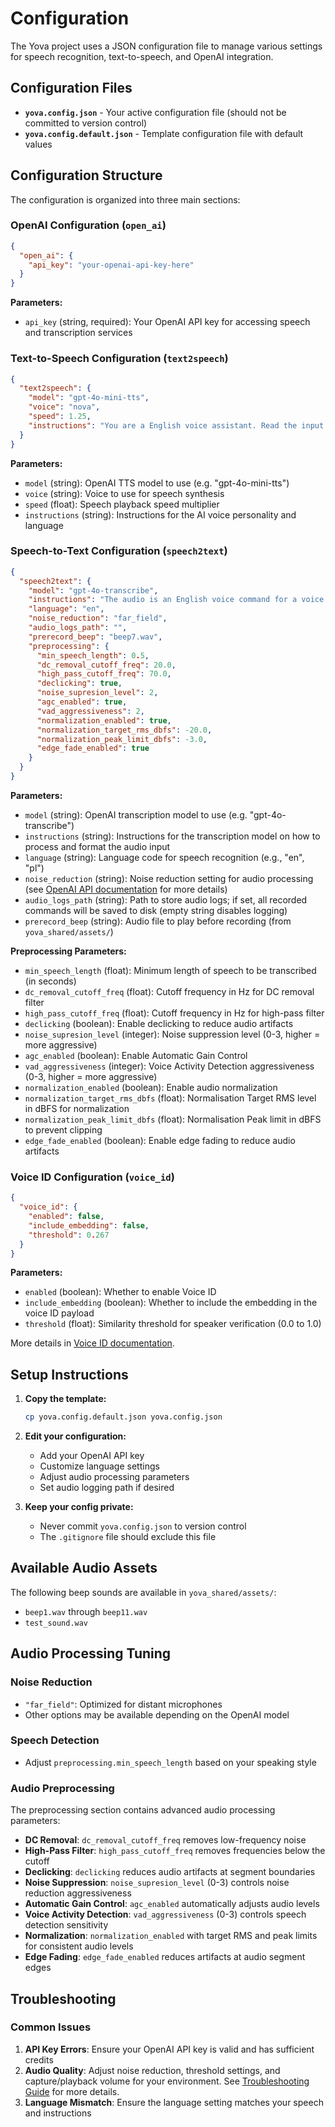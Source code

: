 # Configuration

The Yova project uses a JSON configuration file to manage various settings for speech recognition, text-to-speech, and OpenAI integration.

## Configuration Files

- **`yova.config.json`** - Your active configuration file (should not be committed to version control)
- **`yova.config.default.json`** - Template configuration file with default values

## Configuration Structure

The configuration is organized into three main sections:

### OpenAI Configuration (`open_ai`)

```json
{
  "open_ai": {
    "api_key": "your-openai-api-key-here"
  }
}
```

**Parameters:**
- `api_key` (string, required): Your OpenAI API key for accessing speech and transcription services

### Text-to-Speech Configuration (`text2speech`)

```json
{
  "text2speech": {
    "model": "gpt-4o-mini-tts",
    "voice": "nova",
    "speed": 1.25,
    "instructions": "You are a English voice assistant. Read the input text aloud in natural, fluent language with clear pronunciation. Maintain a polite and helpful tone. Do not translate or improvise."
  }
}
```

**Parameters:**
- `model` (string): OpenAI TTS model to use (e.g. "gpt-4o-mini-tts")
- `voice` (string): Voice to use for speech synthesis
- `speed` (float): Speech playback speed multiplier
- `instructions` (string): Instructions for the AI voice personality and language

### Speech-to-Text Configuration (`speech2text`)

```json
{
  "speech2text": {
    "model": "gpt-4o-transcribe",
    "instructions": "The audio is an English voice command for a voice assistant. Transcribe only if the speech is clear and logical. Use correct spelling and punctuation. If the audio is unclear, contains noise, or is not valid, return an empty string ''). Do not attempt to guess or translate.",
    "language": "en",
    "noise_reduction": "far_field",
    "audio_logs_path": "",
    "prerecord_beep": "beep7.wav",
    "preprocessing": {
      "min_speech_length": 0.5,
      "dc_removal_cutoff_freq": 20.0,
      "high_pass_cutoff_freq": 70.0,
      "declicking": true,
      "noise_supresion_level": 2,
      "agc_enabled": true,
      "vad_aggressiveness": 2,
      "normalization_enabled": true,
      "normalization_target_rms_dbfs": -20.0,
      "normalization_peak_limit_dbfs": -3.0,
      "edge_fade_enabled": true
    }
  }
}
```

**Parameters:**
- `model` (string): OpenAI transcription model to use (e.g. "gpt-4o-transcribe")
- `instructions` (string): Instructions for the transcription model on how to process and format the audio input
- `language` (string): Language code for speech recognition (e.g., "en", "pl")
- `noise_reduction` (string): Noise reduction setting for audio processing (see [OpenAI API documentation](https://platform.openai.com/docs/guides/realtime-transcription#noise-reduction) for more details)
- `audio_logs_path` (string): Path to store audio logs; if set, all recorded commands will be saved to disk (empty string disables logging)
- `prerecord_beep` (string): Audio file to play before recording (from `yova_shared/assets/`)

**Preprocessing Parameters:**
- `min_speech_length` (float): Minimum length of speech to be transcribed (in seconds)
- `dc_removal_cutoff_freq` (float): Cutoff frequency in Hz for DC removal filter
- `high_pass_cutoff_freq` (float): Cutoff frequency in Hz for high-pass filter
- `declicking` (boolean): Enable declicking to reduce audio artifacts
- `noise_supresion_level` (integer): Noise suppression level (0-3, higher = more aggressive)
- `agc_enabled` (boolean): Enable Automatic Gain Control
- `vad_aggressiveness` (integer): Voice Activity Detection aggressiveness (0-3, higher = more aggressive)
- `normalization_enabled` (boolean): Enable audio normalization
- `normalization_target_rms_dbfs` (float): Normalisation Target RMS level in dBFS for normalization
- `normalization_peak_limit_dbfs` (float): Normalisation Peak limit in dBFS to prevent clipping
- `edge_fade_enabled` (boolean): Enable edge fading to reduce audio artifacts

### Voice ID Configuration (`voice_id`)

```json
{
  "voice_id": {
    "enabled": false,
    "include_embedding": false,
    "threshold": 0.267
  }
}
```

**Parameters:**
- `enabled` (boolean): Whether to enable Voice ID
- `include_embedding` (boolean): Whether to include the embedding in the voice ID payload
- `threshold` (float): Similarity threshold for speaker verification (0.0 to 1.0)

More details in [Voice ID documentation](voice_id.md).

## Setup Instructions

1. **Copy the template:**
   ```bash
   cp yova.config.default.json yova.config.json
   ```

2. **Edit your configuration:**
   - Add your OpenAI API key
   - Customize language settings
   - Adjust audio processing parameters
   - Set audio logging path if desired

3. **Keep your config private:**
   - Never commit `yova.config.json` to version control
   - The `.gitignore` file should exclude this file

## Available Audio Assets

The following beep sounds are available in `yova_shared/assets/`:
- `beep1.wav` through `beep11.wav`
- `test_sound.wav`

## Audio Processing Tuning

### Noise Reduction
- `"far_field"`: Optimized for distant microphones
- Other options may be available depending on the OpenAI model

### Speech Detection
- Adjust `preprocessing.min_speech_length` based on your speaking style

### Audio Preprocessing
The preprocessing section contains advanced audio processing parameters:

- **DC Removal**: `dc_removal_cutoff_freq` removes low-frequency noise
- **High-Pass Filter**: `high_pass_cutoff_freq` removes frequencies below the cutoff
- **Declicking**: `declicking` reduces audio artifacts at segment boundaries
- **Noise Suppression**: `noise_supresion_level` (0-3) controls noise reduction aggressiveness
- **Automatic Gain Control**: `agc_enabled` automatically adjusts audio levels
- **Voice Activity Detection**: `vad_aggressiveness` (0-3) controls speech detection sensitivity
- **Normalization**: `normalization_enabled` with target RMS and peak limits for consistent audio levels
- **Edge Fading**: `edge_fade_enabled` reduces artifacts at audio segment edges

## Troubleshooting

### Common Issues
1. **API Key Errors**: Ensure your OpenAI API key is valid and has sufficient credits
2. **Audio Quality**: Adjust noise reduction, threshold settings, and capture/playback volume for your environment. See [Troubleshooting Guide](troubleshooting.md) for more details.
3. **Language Mismatch**: Ensure the language setting matches your speech and instructions